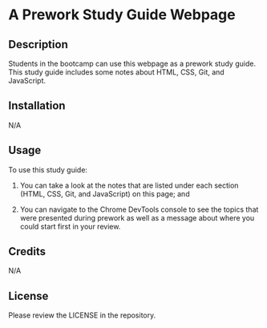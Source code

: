# A Prework Study Guide Webpage

## Description

Students in the bootcamp can use this webpage as a prework study guide. This study guide includes some notes about HTML, CSS, Git, and JavaScript.

## Installation

N/A

## Usage

To use this study guide:

1) You can take a look at the notes that are listed under each section (HTML, CSS, Git, and JavaScript) on this page; and

2) You can navigate to the Chrome DevTools console to see the topics that were presented during prework as well as a message about where you could start first in your review.

## Credits

N/A

## License

Please review the LICENSE in the repository.
